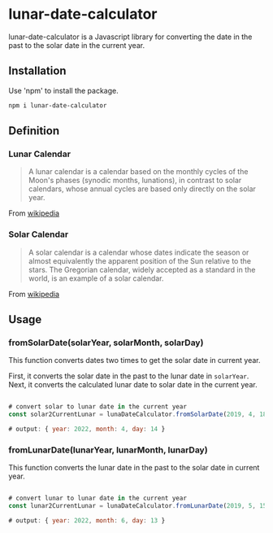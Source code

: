 # lunar-date-calculator

lunar-date-calculator is a Javascript library for converting the date in the past to the solar date in the current year.

## Installation

Use 'npm' to install the package.

```bash
npm i lunar-date-calculator
```

## Definition

### Lunar Calendar

> A lunar calendar is a calendar based on the monthly cycles of the Moon's phases (synodic months, lunations), in contrast to solar calendars, whose annual cycles are based only directly on the solar year. 


From [wikipedia](https://en.wikipedia.org/wiki/Lunar_calendar)

### Solar Calendar

> A solar calendar is a calendar whose dates indicate the season or almost equivalently the apparent position of the Sun relative to the stars. The Gregorian calendar, widely accepted as a standard in the world, is an example of a solar calendar. 


From [wikipedia](https://en.wikipedia.org/wiki/Solar_calendar)


## Usage

### fromSolarDate(solarYear, solarMonth, solarDay)

This function converts dates two times to get the solar date in current year.

First, it converts the solar date in the past to the lunar date in `solarYear`. 
Next, it converts the calculated lunar date to solar date in the current year.

```javascript

# convert solar to lunar date in the current year
const solar2CurrentLunar = lunaDateCalculator.fromSolarDate(2019, 4, 18);

# output: { year: 2022, month: 4, day: 14 }

```

### fromLunarDate(lunarYear, lunarMonth, lunarDay)

This function converts the lunar date in the past to the solar date in current year.


```javascript

# convert lunar to lunar date in the current year
const lunar2CurrentLunar = lunaDateCalculator.fromLunarDate(2019, 5, 15);

# output: { year: 2022, month: 6, day: 13 }

```